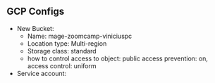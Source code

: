 ## GCP Configs
- New Bucket:
    - Name: mage-zoomcamp-viniciuspc
    - Location type: Multi-region
    - Storage class: standard
    - how to control access to object: public access prevention: on, access control: uniform
- Service account:
    